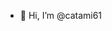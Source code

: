 - 👋 Hi, I’m @catami61


<!---
catami61/catami61 is a ✨ special ✨ repository because its `README.md` (this file) appears on your GitHub profile.
You can click the Preview link to take a look at your changes.
--->
